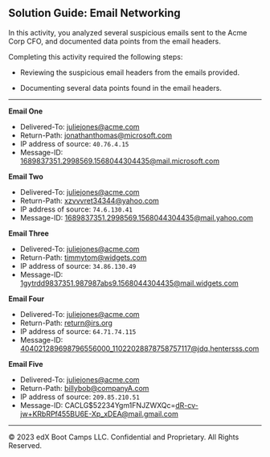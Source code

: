 ## Solution Guide: Email Networking

In this activity, you analyzed several suspicious emails sent to the Acme Corp CFO, and documented data points from the email headers.

Completing this activity required the following steps:

- Reviewing the suspicious email headers from the emails provided.

- Documenting several data points found in the email headers.
   
---


**Email One**

  - Delivered-To: juliejones@acme.com
  - Return-Path: jonathanthomas@microsoft.com
  - IP address of source: `40.76.4.15`
  - Message-ID: 1689837351.2998569.1568044304435@mail.microsoft.com


**Email Two**


  - Delivered-To: juliejones@acme.com
  - Return-Path: xzvvvret34344@yahoo.com
  - IP address of source: `74.6.130.41`
  - Message-ID: 1689837351.2998569.1568044304435@mail.yahoo.com


**Email Three**

  - Delivered-To: juliejones@acme.com
  - Return-Path: timmytom@widgets.com
  - IP address of source: `34.86.130.49`
  - Message-ID: 1gytrdd9837351.987987abs9.1568044304435@mail.widgets.com

**Email Four**


  - Delivered-To: juliejones@acme.com
  - Return-Path: return@irs.org
  - IP address of source: `64.71.74.115`
  - Message-ID: 404021289698796556000_11022028878758757117@jdq.hentersss.com

**Email Five**


  - Delivered-To: juliejones@acme.com
  - Return-Path: billybob@companyA.com
  - IP address of source: `209.85.210.51`
  - Message-ID: CACLG$52234Ygm1FNJZWXQc=dR-cv-jw+KRbRPf455BU6E-Xp_xDEA@mail.gmail.com

---
© 2023 edX Boot Camps LLC. Confidential and Proprietary. All Rights Reserved.